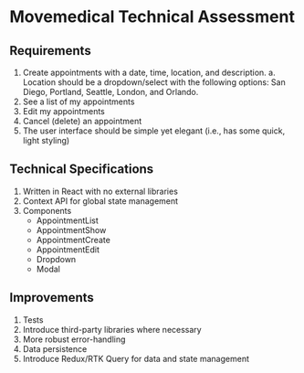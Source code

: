 # Movemedical Technical Assessment
## Requirements

1. Create appointments with a date, time, location, and description.
   a. Location should be a dropdown/select with the following options: San Diego, Portland, Seattle, London, and Orlando.
2. See a list of my appointments
3. Edit my appointments
4. Cancel (delete) an appointment
5. The user interface should be simple yet elegant (i.e., has some quick, light styling)

## Technical Specifications

1. Written in React with no external libraries
2. Context API for global state management
3. Components
   * AppointmentList
   * AppointmentShow
   * AppointmentCreate
   * AppointmentEdit
   * Dropdown
   * Modal

## Improvements
1. Tests
2. Introduce third-party libraries where necessary
3. More robust error-handling
4. Data persistence
5. Introduce Redux/RTK Query for data and state management
